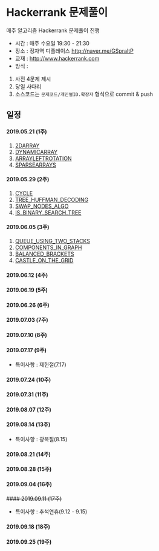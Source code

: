 # Hackerrank 문제풀이
매주 알고리즘 Hackerrank 문제풀이 진행

- 시간 : 매주 수요일 19:30 - 21:30
- 장소 : 정자역 디플레이스 http://naver.me/GSpraltP
- 교재 : http://www.hackerrank.com
- 방식 :
1. 사전 4문제 제시
2. 당일 사다리
3. 소스코드는 `문제코드/개인별ID.확장자` 형식으로 commit & push

## 일정
#### 2019.05.21 (1주)
1. [2DARRAY](https://www.hackerrank.com/challenges/2d-array/problem)
2. [DYNAMICARRAY](https://www.hackerrank.com/challenges/dynamic-array/problem)
3. [ARRAYLEFTROTATION](https://www.hackerrank.com/challenges/array-left-rotation/problem)
4. [SPARSEARRAYS](https://www.hackerrank.com/challenges/sparse-arrays/problem)

#### 2019.05.29 (2주)
1. [CYCLE](https://www.hackerrank.com/challenges/detect-whether-a-linked-list-contains-a-cycle/problem)
2. [TREE_HUFFMAN_DECODING](https://www.hackerrank.com/challenges/tree-huffman-decoding/problem)
3. [SWAP_NODES_ALGO](https://www.hackerrank.com/challenges/swap-nodes-algo/problem)
4. [IS_BINARY_SEARCH_TREE](https://www.hackerrank.com/challenges/is-binary-search-tree/problem)

#### 2019.06.05 (3주)
1. [QUEUE_USING_TWO_STACKS](https://www.hackerrank.com/challenges/queue-using-two-stacks/problem)
2. [COMPONENTS_IN_GRAPH](https://www.hackerrank.com/challenges/components-in-graph/problem)
3. [BALANCED_BRACKETS](https://www.hackerrank.com/challenges/balanced-brackets/problem)
4. [CASTLE_ON_THE_GRID](https://www.hackerrank.com/challenges/castle-on-the-grid/problem)

#### 2019.06.12 (4주)

#### 2019.06.19 (5주)

#### 2019.06.26 (6주)

#### 2019.07.03 (7주)

#### 2019.07.10 (8주)

#### 2019.07.17 (9주)
- 특이사항 : 제헌절(7.17)

#### 2019.07.24 (10주)

#### 2019.07.31 (11주)

#### 2019.08.07 (12주)

#### 2019.08.14 (13주)
- 특이사항 : 광복절(8.15)

#### 2019.08.21 (14주)

#### 2019.08.28 (15주)

#### 2019.09.04 (16주)

~~#### 2019.09.11 (17주)~~
- 특이사항 : 추석연휴(9.12 - 9.15)

#### 2019.09.18 (18주)

#### 2019.09.25 (19주)


